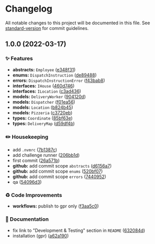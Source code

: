 # Changelog

All notable changes to this project will be documented in this file. See [standard-version](https://github.com/conventional-changelog/standard-version) for commit guidelines.

## 1.0.0 (2022-03-17)


### :sparkles: Features

* **abstracts:** `Employee` ([e348f31](https://github.com/unicornware/pizza-delivery/commit/e348f31d11100076434ea0e87d4bc6c3fd5bc528))
* **enums:** `DispatchInstruction` ([de89488](https://github.com/unicornware/pizza-delivery/commit/de8948839118ae5b3dc4701e4fbf6ccccc53075a))
* **errors:** `DispatchInstructionError` ([f43bab8](https://github.com/unicornware/pizza-delivery/commit/f43bab845d6f348de33386d16c99f815b4e52688))
* **interfaces:** `IHouse` ([460d746](https://github.com/unicornware/pizza-delivery/commit/460d74672c0711e6a2286d5795822c7074b203c1))
* **interfaces:** `ILocation` ([c3ad436](https://github.com/unicornware/pizza-delivery/commit/c3ad43699381c1fc0e9586e924074be402b875a2))
* **models:** `DeliveryWorker` ([904120d](https://github.com/unicornware/pizza-delivery/commit/904120ddd7d20cacc989bc47cb143bcb7a4f90a5))
* **models:** `Dispatcher` ([f01ea56](https://github.com/unicornware/pizza-delivery/commit/f01ea56271161b338d47b342d50f026862ccaaf1))
* **models:** `Location` ([b824b45](https://github.com/unicornware/pizza-delivery/commit/b824b45816b76e0ff916121e1fb0a20867723fb6))
* **models:** `Pizzeria` ([c3720eb](https://github.com/unicornware/pizza-delivery/commit/c3720ebed0649fd70553662639cccc20e0bc0298))
* **types:** `Coordinate` ([85bf63e](https://github.com/unicornware/pizza-delivery/commit/85bf63e08d3a35a51a01bc949be5bd20013a53e2))
* **types:** `DeliveryMap` ([d59df4b](https://github.com/unicornware/pizza-delivery/commit/d59df4b59bf24ab92883628f8bc2bbdd58ef4fd7))


### :pencil2: Housekeeping

* add `.nvmrc` ([7b1387c](https://github.com/unicornware/pizza-delivery/commit/7b1387c350f5b4c492bb7ce6df546e2a45d2c190))
* add challenge runner ([206bb1d](https://github.com/unicornware/pizza-delivery/commit/206bb1d2244755e7493bd0115cb68f3501de0c19))
* first commit ([26a571b](https://github.com/unicornware/pizza-delivery/commit/26a571b87a8138ac942f7f6e8fa3348553a06d6c))
* **github:** add commit scope `abstracts` ([d6156a7](https://github.com/unicornware/pizza-delivery/commit/d6156a762445f64788e0c8ce9fa638fc590d48f1))
* **github:** add commit scope `enums` ([520bf07](https://github.com/unicornware/pizza-delivery/commit/520bf075c0e0d2c1831b91cff67549282773eaf1))
* **github:** add commit scope `errors` ([7440952](https://github.com/unicornware/pizza-delivery/commit/744095298fb8c1dc3f9b9de2fa9793f57fe53951))
* qa ([54096d3](https://github.com/unicornware/pizza-delivery/commit/54096d35ab4ec63b100345f226d5a98a672264cf))


### :recycle: Code Improvements

* **workflows:** publish to gpr only ([f3aa5c0](https://github.com/unicornware/pizza-delivery/commit/f3aa5c0f4e3baf9cd84e2f5bf806f98f61740440))


### :book: Documentation

* fix link to "Development & Testing" section in `README` ([632084d](https://github.com/unicornware/pizza-delivery/commit/632084d996bf681ef00b8f029676a204b94174cd))
* installation (gpr) ([a62a190](https://github.com/unicornware/pizza-delivery/commit/a62a1907b7dbb0d2299da5845db27d051c5b32a6))
